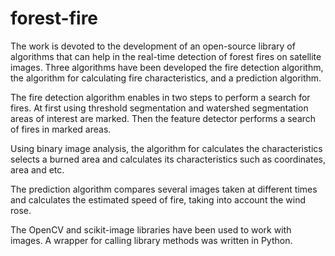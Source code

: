 # forest-fire

The work is devoted to the development of an open-source library of algorithms that can help in the real-time detection of forest fires on satellite images. Three algorithms have been developed the fire detection algorithm, the algorithm for calculating fire characteristics, and a prediction algorithm.

The fire detection algorithm enables in two steps to perform a search for fires. At first using threshold segmentation and watershed segmentation areas of interest are marked. Then the feature detector performs a search of fires in marked areas.

Using binary image analysis, the algorithm for calculates the characteristics selects a burned area and calculates its characteristics such as coordinates, area and etc.

The prediction algorithm compares several images taken at different times and calculates the estimated speed of fire, taking into account the wind rose.

The OpenCV and scikit-image libraries have been used to work with images. A wrapper for calling library methods was written in Python.
